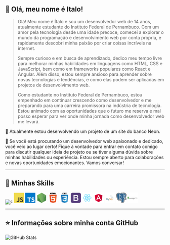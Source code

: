 ## 💜 Olá, meu nome é <strong>Italo!</strong>

> Olá! Meu nome é Ítalo e sou um desenvolvedor web de 14 anos, atualmente estudante do Instituto Federal de Pernambuco. Com um amor pela tecnologia desde uma idade precoce, comecei a explorar o mundo da programação e desenvolvimento web por conta própria, e rapidamente descobri minha paixão por criar coisas incríveis na internet.
>
> Sempre curioso e em busca de aprendizado, dedico meu tempo livre para melhorar minhas habilidades em linguagens como HTML, CSS e JavaScript, bem como em frameworks populares como React e Angular. Além disso, estou sempre ansioso para aprender sobre novas tecnologias e tendências, e como elas podem ser aplicadas em projetos de desenvolvimento web.
>
>Como estudante no Instituto Federal de Pernambuco, estou empenhado em continuar crescendo como desenvolvedor e me preparando para uma carreira promissora na indústria de tecnologia. Estou animado com as oportunidades que o futuro me reserva e mal posso esperar para ver onde minha jornada como desenvolvedor web me levará.

🔭 Atualmente estou desenvolvendo um projeto de um site do banco Neon.

💬 Se você está procurando um desenvolvedor web apaixonado e dedicado, você veio ao lugar certo! Fique à vontade para entrar em contato comigo para discutir qualquer ideia de projeto ou se tiver alguma dúvida sobre minhas habilidades ou experiência. Estou sempre aberto para colaborações e novas oportunidades emocionantes. Vamos conversar!

----

## 🚀 Minhas Skills

<code><img height="32" src="https://cdn.iconscout.com/icon/free/png-512/c-programming-569564.png" alt="c"/></code>
<code><img height="32" src="https://raw.githubusercontent.com/github/explore/80688e429a7d4ef2fca1e82350fe8e3517d3494d/topics/javascript/javascript.png" alt="Javascript"/></code>
<code><img height="32" src="https://raw.githubusercontent.com/github/explore/80688e429a7d4ef2fca1e82350fe8e3517d3494d/topics/typescript/typescript.png" alt="Typescript"/></code>
<code><img height="32" src="https://raw.githubusercontent.com/github/explore/80688e429a7d4ef2fca1e82350fe8e3517d3494d/topics/nodejs/nodejs.png" alt="Nodejs"/></code>
<code><img height="32" src="https://raw.githubusercontent.com/github/explore/80688e429a7d4ef2fca1e82350fe8e3517d3494d/topics/html/html.png" alt="HTML5"/></code>
<code><img height="32" src="https://raw.githubusercontent.com/github/explore/80688e429a7d4ef2fca1e82350fe8e3517d3494d/topics/css/css.png" alt="CSS"/></code>
<code><img height="32" src="https://raw.githubusercontent.com/github/explore/80688e429a7d4ef2fca1e82350fe8e3517d3494d/topics/bootstrap/bootstrap.png" alt="Bootstrap"/></code>
<code><img height="32" src="https://raw.githubusercontent.com/github/explore/80688e429a7d4ef2fca1e82350fe8e3517d3494d/topics/react/react.png" alt="React"/></code>
<code><img height="32" src="https://raw.githubusercontent.com/github/explore/80688e429a7d4ef2fca1e82350fe8e3517d3494d/topics/angular/angular.png" alt="Angular"/></code>
<code><img height="32" src="https://raw.githubusercontent.com/github/explore/80688e429a7d4ef2fca1e82350fe8e3517d3494d/topics/mysql/mysql.png" alt="MySQL"/></code>
<code><img height="32" src="https://raw.githubusercontent.com/github/explore/80688e429a7d4ef2fca1e82350fe8e3517d3494d/topics/postgresql/postgresql.png" alt="PostegreSQL"/></code>
<code><img height="32" src="https://raw.githubusercontent.com/github/explore/80688e429a7d4ef2fca1e82350fe8e3517d3494d/topics/mongodb/mongodb.png" alt="MongoDB"/></code>

---

## ⭐ Informações sobre minha conta GitHub
![GitHub Stats](https://github-readme-stats.vercel.app/api?username=pmarcelojr&show_icons=true)
